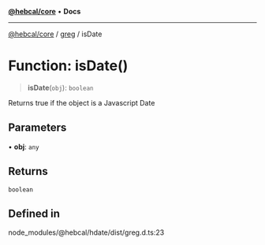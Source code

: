 [**@hebcal/core**](../../../README.md) • **Docs**

***

[@hebcal/core](../../../globals.md) / [greg](../README.md) / isDate

# Function: isDate()

> **isDate**(`obj`): `boolean`

Returns true if the object is a Javascript Date

## Parameters

• **obj**: `any`

## Returns

`boolean`

## Defined in

node\_modules/@hebcal/hdate/dist/greg.d.ts:23
